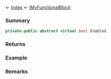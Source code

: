 ← [Index](Api-Index) ← [IMyFunctionalBlock](Sandbox.ModAPI.Ingame.IMyFunctionalBlock)

### Summary

```csharp
private public abstract virtual bool Enabled
```

### Returns

### Example

### Remarks

